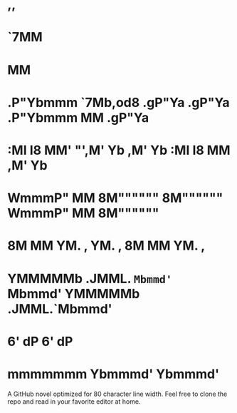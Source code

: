 #
#                                                         ,,
#                                                       `7MM
#                                                         MM
#           .P"Ybmmm `7Mb,od8 .gP"Ya   .gP"Ya   .P"Ybmmm  MM  .gP"Ya
#          :MI  I8     MM' "',M'   Yb ,M'   Yb :MI  I8    MM ,M'   Yb
#           WmmmP"     MM    8M"""""" 8M""""""  WmmmP"    MM 8M""""""
#          8M          MM    YM.    , YM.    , 8M         MM YM.    ,
#           YMMMMMb  .JMML.   `Mbmmd'  `Mbmmd'  YMMMMMb .JMML.`Mbmmd'
#          6'     dP                           6'     dP
#  mmmmmmm Ybmmmd'                             Ybmmmd'


A GitHub novel optimized for 80 character line width.
Feel free to clone the repo and read in your favorite editor at home.

